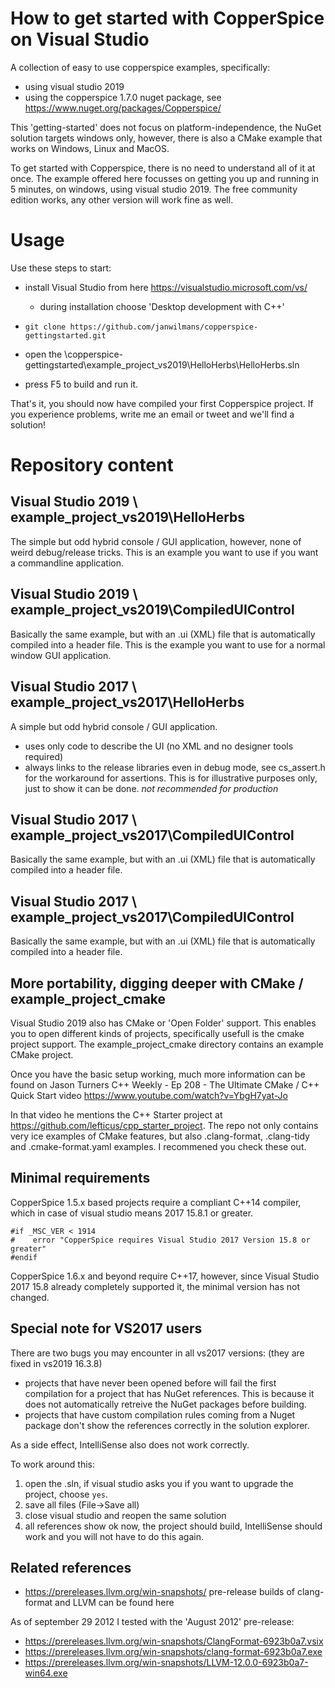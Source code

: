 # How to get started with CopperSpice on Visual Studio

A collection of easy to use copperspice examples, specifically:
* using visual studio 2019
* using the copperspice 1.7.0 nuget package, see https://www.nuget.org/packages/Copperspice/

This 'getting-started' does not focus on platform-independence, the NuGet solution targets windows only, however, there is also a CMake example that works on Windows, Linux and MacOS.

To get started with Copperspice, there is no need to understand all of it at once.
The example offered here focusses on getting you up and running in 5 minutes, on windows, using visual studio 2019. The free community edition works, any other version will work fine as well.

# Usage

Use these steps to start:

* install Visual Studio from here https://visualstudio.microsoft.com/vs/
  * during installation choose 'Desktop development with C++'
  
* `git clone https://github.com/janwilmans/copperspice-gettingstarted.git` 
* open the \copperspice-gettingstarted\example_project_vs2019\HelloHerbs\HelloHerbs.sln 
* press F5 to build and run it.

That's it, you should now have compiled your first Copperspice project. If you experience problems, write me an email or tweet and we'll find a solution!

# Repository content

## Visual Studio 2019 \ example_project_vs2019\HelloHerbs
The simple but odd hybrid console / GUI application, however, none of weird debug/release tricks.
This is an example you want to use if you want a commandline application.

## Visual Studio 2019 \ example_project_vs2019\CompiledUIControl
Basically the same example, but with an .ui (XML) file that is automatically compiled into a header file.
This is the example you want to use for a normal window GUI application.

## Visual Studio 2017 \ example_project_vs2017\HelloHerbs
A simple but odd hybrid console / GUI application.
- uses only code to describe the UI (no XML and no designer tools required)
- always links to the release libraries even in debug mode, see cs_assert.h for the workaround for assertions.
  This is for illustrative purposes only, just to show it can be done. *not recommended for production*

## Visual Studio 2017 \ example_project_vs2017\CompiledUIControl
Basically the same example, but with an .ui (XML) file that is automatically compiled into a header file.

## Visual Studio 2017 \ example_project_vs2017\CompiledUIControl
Basically the same example, but with an .ui (XML) file that is automatically compiled into a header file.

## More portability, digging deeper with CMake / example_project_cmake

Visual Studio 2019 also has CMake or 'Open Folder' support. This enables you to open different kinds of projects, specifically usefull is the cmake project support. The example_project_cmake directory contains an example CMake project.

Once you have the basic setup working, much more information can be found on Jason Turners C++ Weekly - Ep 208 - The Ultimate CMake / C++ Quick Start video https://www.youtube.com/watch?v=YbgH7yat-Jo

In that video he mentions the C++ Starter project at https://github.com/lefticus/cpp_starter_project. The repo not only contains very ice examples of CMake features, but also .clang-format, .clang-tidy and .cmake-format.yaml examples. I recommened you check these out.


## Minimal requirements

CopperSpice 1.5.x based projects require a compliant C++14 compiler, which in case of visual studio means 2017 15.8.1 or greater.

```
#if _MSC_VER < 1914
#    error "CopperSpice requires Visual Studio 2017 Version 15.8 or greater"
#endif
```

CopperSpice 1.6.x and beyond require C++17, however, since Visual Studio 2017 15.8 already completely supported it, the minimal version has not changed.

## Special note for VS2017 users
There are two bugs you may encounter in all vs2017 versions: (they are fixed in vs2019 16.3.8)

* projects that have never been opened before will fail the first compilation for a project that has NuGet references. This is because it does not automatically retreive the NuGet packages before building.
* projects that have custom compilation rules coming from a Nuget package don't show the references correctly in the solution explorer.

As a side effect, IntelliSense also does not work correctly.

To work around this:
1) open the .sln, if visual studio asks you if you want to upgrade the project, choose `yes`.
2) save all files (File->Save all)
3) close visual studio and reopen the same solution
4) all references show ok now, the project should build, IntelliSense should work and you will not have to do this again.


## Related references

* https://prereleases.llvm.org/win-snapshots/ pre-release builds of clang-format and LLVM can be found here 

As of september 29 2012 I tested with the 'August 2012' pre-release:
* https://prereleases.llvm.org/win-snapshots/ClangFormat-6923b0a7.vsix
* https://prereleases.llvm.org/win-snapshots/clang-format-6923b0a7.exe
* https://prereleases.llvm.org/win-snapshots/LLVM-12.0.0-6923b0a7-win64.exe




